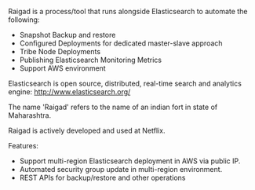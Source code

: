 Raigad is a process/tool that runs alongside Elasticsearch to automate the following:
- Snapshot Backup and restore 
- Configured Deployments for dedicated master-slave approach 
- Tribe Node Deployments
- Publishing Elasticsearch Monitoring Metrics
- Support AWS environment

Elasticsearch is open source, distributed, real-time search and analytics engine: http://www.elasticsearch.org/

The name 'Raigad' refers to the name of an indian fort in state of Maharashtra.

Raigad is actively developed and used at Netflix. 

Features:
- Support multi-region Elasticsearch deployment in AWS via public IP.
- Automated security group update in multi-region environment.
- REST APIs for backup/restore and other operations
